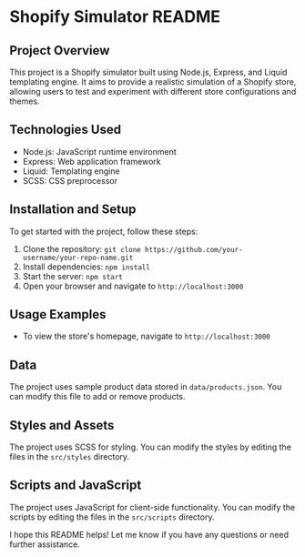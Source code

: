 

**Shopify Simulator README**
==========================

**Project Overview**
-------------------

This project is a Shopify simulator built using Node.js, Express, and Liquid templating engine. It aims to provide a realistic simulation of a Shopify store, allowing users to test and experiment with different store configurations and themes.

**Technologies Used**
--------------------

* Node.js: JavaScript runtime environment
* Express: Web application framework
* Liquid: Templating engine
* SCSS: CSS preprocessor

**Installation and Setup**
-------------------------

To get started with the project, follow these steps:

1. Clone the repository: `git clone https://github.com/your-username/your-repo-name.git`
2. Install dependencies: `npm install`
3. Start the server: `npm start`
4. Open your browser and navigate to `http://localhost:3000`

**Usage Examples**
-----------------

* To view the store's homepage, navigate to `http://localhost:3000`

**Data**
------

The project uses sample product data stored in `data/products.json`. You can modify this file to add or remove products.

**Styles and Assets**
--------------------

The project uses SCSS for styling. You can modify the styles by editing the files in the `src/styles` directory.

**Scripts and JavaScript**
-------------------------

The project uses JavaScript for client-side functionality. You can modify the scripts by editing the files in the `src/scripts` directory.

I hope this README helps! Let me know if you have any questions or need further assistance.